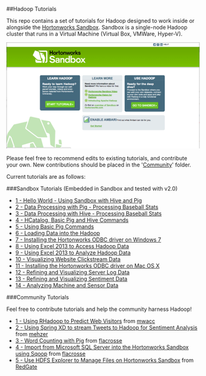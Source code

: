 ##Hadoop Tutorials

This repo contains a set of tutorials for Hadoop designed to work inside or alongside the [Hortonworks Sandbox](http://hortonworks.com/products/hortonworks-sandbox/). Sandbox is a single-node Hadoop cluster that runs in a Virtual Machine (Virtual Box, VMWare, Hyper-V).

![image](sandbox.png?raw=true)

Please feel free to recommend edits to existing tutorials, and contribute your own. New contributions should be placed in the '[Community](/community)' folder.

Current tutorials are as follows:

###Sandbox Tutorials (Embedded in Sandbox and tested with v2.0)

* [1 - Hello World - Using Sandbox with Hive and Pig](/Sandbox/T01_Hello_World_Using_Sandbox_with_Hive_and_Pig.md)
* [2 - Data Processing with Pig - Processing Baseball Stats](/Sandbox/T02_Data_Processing_with_Pig.md)
* [3 - Data Processing with Hive - Processing Baseball Stats](/Sandbox/T03_Data_Processing_with_Hive.md)
* [4 - HCatalog, Basic Pig and Hive Commands](/Sandbox/T04_HCatalog_Basic_Pig_and_Hive.md)
* [5 - Using Basic Pig Commands](/Sandbox/T05_Using_Basic_Pig_Commands.md)
* [6 - Loading Data into the Hadoop](/Sandbox/T06_Loading_Data_into_Sandbox.md)
* [7 - Installing the Hortonworks ODBC driver on Windows 7](/Sandbox/T07_Installing_the_Hortonworks_ODBC_Driver_on_Windows_7.md)
* [8 - Using Excel 2013 to Access Hadoop Data](/Sandbox/T08_Using_Excel_2013_to_Access_Hadoop_data.md)
* [9 - Using Excel 2013 to Analyze Hadoop Data](/Sandbox/T09_Using_Excel_2013_to_Analyze_Hadoop_data.md)
* [10 - Visualizing Website Clickstream Data](/Sandbox/T10_Visualizing_Website_Clickstream_Data.md)
* [11 - Installing the Hortonworks ODBC driver on Mac OS X](/Sandbox/T11_Installing_the_Hortonworks_ODBC_driver_on_Mac_OSX.md)
* [12 - Refining and Visualizing Server Log Data](/Sandbox/T12_Refining_and_Visualizing_Server_Log_Data.md)
* [13 - Refining and Visualizing Sentiment Data](/Sandbox/T13_Refining_and_Visualizing_Sentiment_Data.md)
* [14 - Analyzing Machine and Sensor Data](/Sandbox/T14_Analyzing_Machine_and_Sensor_Data.md)

###Community Tutorials

Feel free to contribute tutorials and help the community harness Hadoop!

* [1 - Using RHadoop to Predict Web Visitors](/Community/T01_RHadoop_visitors_prediction.md) from [mwacc](https://github.com/mwacc)
* [2 - Using Spring XD to stream Tweets to Hadoop for Sentiment Analysis](/Community/T02_Spring_XD_Hadoop_Twitter.md) from [mehzer](https://github.com/mehzer)
* [3 - Word Counting with Pig](/Community/T03_Word_Counting_With_Pig.md) from [flacrosse](https://github.com/flacrosse)
* [4 - Import from Microsoft SQL Server into the Hortonworks Sandbox using Sqoop](/Community/T04_Import_from_Microsoft_SQL_Server_into_the_Hortonworks_Sandbox_using_Sqoop.md) from [flacrosse](https://github.com/flacrosse)
* [5 - Use HDFS Explorer to Manage Files on Hortonworks Sandbox](/Community/T05_Use_HDFS_Explorer_To_Manage_Files_On_The_Hortonworks_Sandbox.md) from [RedGate](http://redgate.com)

